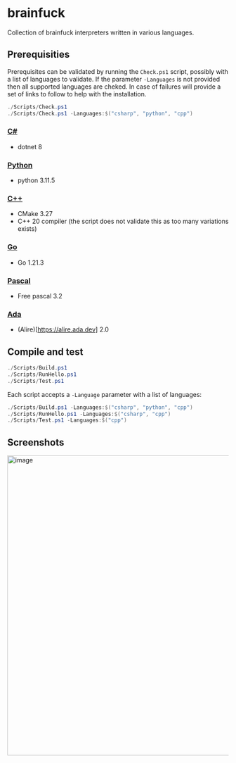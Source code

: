 # brainfuck
Collection of brainfuck interpreters written in various languages.

## Prerequisities
Prerequisites can be validated by running the `Check.ps1` script, possibly with a list of languages to validate. If the parameter `-Languages` is not provided then all supported languages are cheked. In case of failures will provide a set of links to follow to help with the installation.
```powershell
./Scripts/Check.ps1
./Scripts/Check.ps1 -Languages:$("csharp", "python", "cpp")
```

### [C#](https://github.com/sanelli/brainfuck/tree/main/csharp)
- dotnet 8

### [Python](https://github.com/sanelli/brainfuck/tree/main/python)
- python 3.11.5

### [C++](https://github.com/sanelli/brainfuck/tree/main/cpp)
- CMake 3.27
- C++ 20 compiler (the script does not validate this as too many variations exists)

### [Go](https://github.com/sanelli/brainfuck/tree/main/go)
- Go 1.21.3

### [Pascal](https://github.com/sanelli/brainfuck/tree/main/pascal)
- Free pascal 3.2

### [Ada](https://github.com/sanelli/brainfuck/tree/main/ada)
- (Alire)[https://alire.ada.dev] 2.0

## Compile and test
```powershell
./Scripts/Build.ps1
./Scripts/RunHello.ps1
./Scripts/Test.ps1
```

Each script accepts a `-Language` parameter with a list of languages:
```powershell
./Scripts/Build.ps1 -Languages:$("csharp", "python", "cpp")
./Scripts/RunHello.ps1 -Languages:$("csharp", "cpp")
./Scripts/Test.ps1 -Languages:$("cpp")
```

## Screenshots

<img width="682" alt="image" src="https://github.com/sanelli/brainfuck/assets/2866041/636f62c0-0b56-426a-b4ed-f8edb18dcb96">
